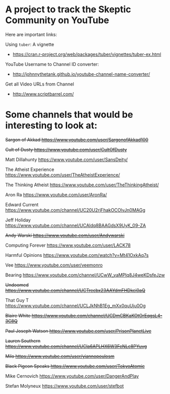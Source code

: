 # A project to track the Skeptic Community on YouTube

Here are important links:

Using `tuber`: A vignette
- https://cran.r-project.org/web/packages/tuber/vignettes/tuber-ex.html

YouTube Username to Channel ID converter:
- http://johnnythetank.github.io/youtube-channel-name-converter/

Get all Video URLs from Channel

- http://www.scriptbarrel.com/

# Some channels that would be interesting to look at:

~~Sargon of Akkad https://www.youtube.com/user/SargonofAkkad100~~

~~Cult of Dusty https://www.youtube.com/user/CultOfDusty~~

Matt Dillahunty https://www.youtube.com/user/SansDeity/

The Atheist Experience https://www.youtube.com/user/TheAtheistExperience/

The Thinking Atheist https://www.youtube.com/user/TheThinkingAtheist/

Aron Ra https://www.youtube.com/user/AronRa/

Edward Current https://www.youtube.com/channel/UC20U2rjFhakOCOlvJn0MAGg

Jeff Holiday https://www.youtube.com/channel/UCAldq8BAAGdsX9UyK_09-ZA

~~Andy Warski https://www.youtube.com/user/Andywarski~~

Computing Forever https://www.youtube.com/user/LACK78

Harmful Opinions https://www.youtube.com/watch?v=Mt41OxkAq7s

Vee https://www.youtube.com/user/veemonro

Bearing https://www.youtube.com/channel/UCwW_vaMPlq8J4weKDsfeJzw

~~Undoomed https://www.youtube.com/channel/UCTrecbx23AAYdmFHDkci0aQ~~

That Guy T https://www.youtube.com/channel/UCLJkNhB1Eg_mXx0quUju0Og

~~Blaire White https://www.youtube.com/channel/UCDmCBKaKOtOrEqgsL4-3C8Q~~

~~Paul Joseph Watson https://www.youtube.com/user/PrisonPlanetLive~~

~~Lauren Southern https://www.youtube.com/channel/UCla6APLHX6W3FeNLc8PYuvg~~

~~Milo https://www.youtube.com/user/yiannopoulosm~~

~~Black Pigeon Speaks https://www.youtube.com/user/TokyoAtomic~~

Mike Cernovich https://www.youtube.com/user/DangerAndPlay

Stefan Molyneux https://www.youtube.com/user/stefbot